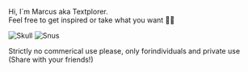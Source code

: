 Hi, I´m Marcus aka Textplorer.<br>
Feel free to get inspired or take what you want 👍🏻

![Skull](https://github.com/Textplorer/Textplorer/assets/153381709/72af75ae-8241-4b84-949a-b6be6aecb855) ![Snus](https://github.com/Textplorer/Textplorer/assets/153381709/aad08ec6-97ee-4f82-b874-4420466f1114)
<br>

Strictly no commerical use please, only forindividuals and private use (Share with your friends!)


